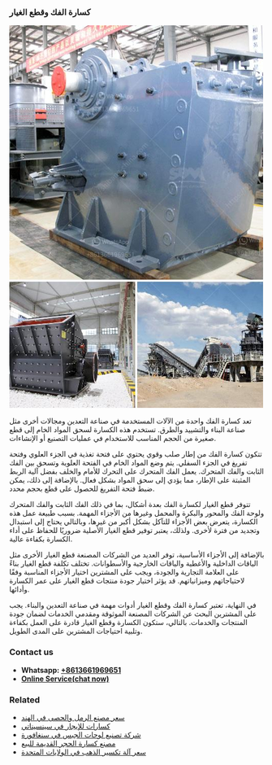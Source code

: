 <h3>كسارة الفك وقطع الغيار</h3><img src='1701853085.jpg' alt=''><p>تعد كسارة الفك واحدة من الآلات المستخدمة في صناعة التعدين ومجالات أخرى مثل صناعة البناء والتشييد والطرق. تستخدم هذه الكسارة لسحق المواد الخام إلى قطع صغيرة من الحجم المناسب للاستخدام في عمليات التصنيع أو الإنشاءات. </p><p>تتكون كسارة الفك من إطار صلب وقوي يحتوي على فتحة تغذية في الجزء العلوي وفتحة تفريغ في الجزء السفلي. يتم وضع المواد الخام في الفتحة العلوية وتسحق بين الفك الثابت والفك المتحرك. يعمل الفك المتحرك على التحرك للأمام والخلف بفضل آلية الربط المثبتة على الإطار، مما يؤدي إلى سحق المواد بشكل فعال. بالإضافة إلى ذلك، يمكن ضبط فتحة التفريغ للحصول على قطع بحجم محدد.</p><p>تتوفر قطع الغيار لكسارة الفك بعدة أشكال، بما في ذلك الفك الثابت والفك المتحرك ولوحة الفك والمحور والبكرة والمحمل وغيرها من الأجزاء المهمة. بسبب طبيعة عمل هذه الكسارة، يتعرض بعض الأجزاء للتآكل بشكل أكبر من غيرها، وبالتالي يحتاج إلى استبدال وتجديد من فترة لأخرى. ولذلك، يعتبر توفير قطع الغيار الأصلية ضروريًا للحفاظ على أداء الكسارة بكفاءة عالية.</p><p>بالإضافة إلى الأجزاء الأساسية، توفر العديد من الشركات المصنعة قطع الغيار الأخرى مثل الياقات الداخلية والأغطية والياقات الخارجية والأسطوانات. تختلف تكلفة قطع الغيار بناءً على العلامة التجارية والجودة، ويجب على المشترين اختيار الأجزاء المناسبة وفقًا لاحتياجاتهم وميزانياتهم. قد يؤثر اختيار جودة منتجات قطع الغيار على عمر الكسارة وأدائها. </p><p>في النهاية، تعتبر كسارة الفك وقطع الغيار أدوات مهمة في صناعة التعدين والبناء. يجب على المشترين البحث عن الشركات المصنعة الموثوقة ومقدمي الخدمات لضمان جودة المنتجات والخدمات. بالتالي، ستكون الكسارة وقطع الغيار قادرة على العمل بكفاءة وتلبية احتياجات المشترين على المدى الطويل.</p><h3>Contact us</h3><ul><li><strong>Whatsapp:&nbsp;<a href="https://wa.me/8613661969651">+8613661969651</a></strong></li><li><a href="https://swt.shibang-china.com/?git&amp;zhl&amp;كسارة الفك وقطع الغيار"><strong>Online Service(chat now)</strong></a></li></ul><h3>Related</h3><ul><li><a href='سعر مصنع الرمل والحصى في الهند.md'>سعر مصنع الرمل والحصى في الهند</a></li><li><a href='كسارات للإيجار في سينسيناتي.md'>كسارات للإيجار في سينسيناتي</a></li><li><a href='شركة تصنيع لوحات الجبس في سنغافورة.md'>شركة تصنيع لوحات الجبس في سنغافورة</a></li><li><a href='مصنع كسارة الحجر القديمة للبيع.md'>مصنع كسارة الحجر القديمة للبيع</a></li><li><a href='سعر آلة تكسير الذهب في الولايات المتحدة.md'>سعر آلة تكسير الذهب في الولايات المتحدة</a></li></ul>